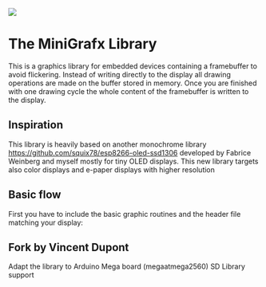![](https://api.travis-ci.org/squix78/minigrafx.svg?branch=master)

# The MiniGrafx Library

This is a graphics library for embedded devices containing a framebuffer to avoid flickering. Instead of writing directly to the display all drawing operations are made on the buffer stored in memory. Once you are finished with one drawing cycle the whole content of the framebuffer is written to the display.

## Inspiration

This library is heavily based on another monochrome library https://github.com/squix78/esp8266-oled-ssd1306
developed by Fabrice Weinberg and myself mostly for tiny OLED displays. This new library targets also color displays and e-paper displays with higher resolution

## Basic flow

First you have to include the basic graphic routines and the header file matching your display:

## Fork by Vincent Dupont

Adapt the library to Arduino Mega board (megaatmega2560)
SD Library support
